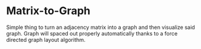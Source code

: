 # Matrix-to-Graph
Simple thing to turn an adjacency matrix into a graph and then visualize said graph.
Graph will spaced out properly automatically thanks to a
force directed graph layout algorithm.
